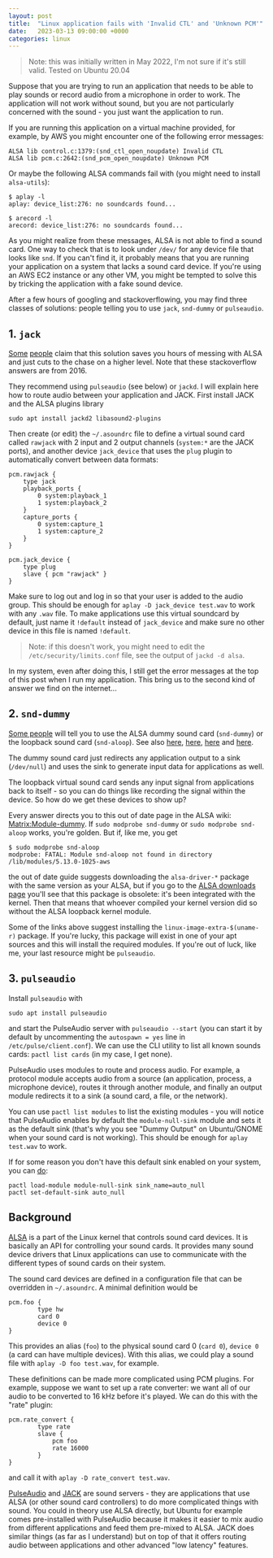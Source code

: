 ```yaml
---
layout: post
title:  "Linux application fails with 'Invalid CTL' and 'Unknown PCM'"
date:   2023-03-13 09:00:00 +0000
categories: linux
---
```

> Note: this was initially written in May 2022, I'm not sure if it's still valid.
> Tested on Ubuntu 20.04

Suppose that you are trying to run an application that needs to be able to play sounds or record audio from a microphone in order to work. The application will not work without sound, but you are not particularly concerned with the sound - you just want the application to run.

If you are running this application on a virtual machine provided, for example, by AWS you might encounter one of the following error messages:

```
ALSA lib control.c:1379:(snd_ctl_open_noupdate) Invalid CTL
ALSA lib pcm.c:2642:(snd_pcm_open_noupdate) Unknown PCM
```

Or maybe the following ALSA commands fail with (you might need to install `alsa-utils`):

```
$ aplay -l
aplay: device_list:276: no soundcards found...
```

```
$ arecord -l
arecord: device_list:276: no soundcards found...
```

As you might realize from these messages, ALSA is not able to find a sound card. One way to check that is to look under `/dev/` for any device file that looks like `snd`. If you can't find it, it probably means that you are running your application on a system that lacks a sound card device. If you're using an AWS EC2 instance or any other VM, you might be tempted to solve this by tricking the application with a fake sound device.

After a few hours of googling and stackoverflowing, you may find three classes of solutions: people telling you to use `jack`, `snd-dummy` or `pulseaudio`.

## 1. `jack`

[Some](https://stackoverflow.com/questions/66213114/creating-a-virtual-sound-card-on-an-ec2) [people](https://stackoverflow.com/questions/40061291/linux-without-hardware-soundcard-capture-audio-playback-and-record-it-to-fil) claim that this solution saves you hours of messing with ALSA and just cuts to the chase on a higher level. Note that these stackoverflow answers are from 2016.

They recommend using `pulseaudio` (see below) or `jackd`. I will explain here how to route audio between your application and JACK. First install JACK and the ALSA plugins library

```
sudo apt install jackd2 libasound2-plugins
```

Then create (or edit) the `~/.asoundrc` file to define a virtual sound card called `rawjack` with 2 input and 2 output channels (`system:*` are the JACK ports), and another device `jack_device` that uses the `plug` plugin to automatically convert between data formats:

```
pcm.rawjack {
    type jack
    playback_ports {
        0 system:playback_1
        1 system:playback_2
    }
    capture_ports {
        0 system:capture_1
        1 system:capture_2
    }
}

pcm.jack_device {
    type plug
    slave { pcm "rawjack" }
}
```

Make sure to log out and log in so that your user is added to the audio group. This should be enough for `aplay -D jack_device test.wav` to work with any `.wav` file. To make applications use this virtual soundcard by default, just name it `!default` instead of `jack_device` and make sure no other device in this file is named `!default`.

> Note: if this doesn't work, you might need to edit the `/etc/security/limits.conf` file, see the output of `jackd -d alsa`.

In my system, even after doing this, I still get the error messages at the top of this post when I run my application. This bring us to the second kind of answer we find on the internet...

## 2. `snd-dummy`

[Some people](https://groups.google.com/g/ec2ubuntu/c/gyaom4lTwBw) will tell you to use the ALSA dummy sound card (`snd-dummy`) or the loopback sound card (`snd-aloop`). See also [here](https://superuser.com/questions/344760/how-to-create-a-dummy-sound-card-device-in-linux-server), [here](https://stackoverflow.com/questions/44032488/dummy-soundcard-for-amazon-linux-server), [here](https://ubuntuforums.org/showthread.php?t=2385473) and [here](https://www.reddit.com/r/linux4noobs/comments/2m77g1/help_a_noob_create_a_dummy_sound_card_driver/).

The dummy sound card just redirects any application output to a sink (`/dev/null`) and uses the sink to generate input data for applications as well.

The loopback virtual sound card sends any input signal from applications back to itself - so you can do things like recording the signal within the device. So how do we get these devices to show up?

Every answer directs you to this out of date page in the ALSA wiki: [Matrix:Module-dummy](https://www.alsa-project.org/main/index.php/Matrix:Module-dummy). If `sudo modprobe snd-dummy` or `sudo modprobe snd-aloop` works, you're golden. But if, like me, you get

```
$ sudo modprobe snd-aloop
modprobe: FATAL: Module snd-aloop not found in directory /lib/modules/5.13.0-1025-aws
```

the out of date guide suggests downloading the `alsa-driver-*` package with the same version as your ALSA, but if you go to the [ALSA downloads page](https://www.alsa-project.org/wiki/Download) you'll see that this package is obsolete: it's been integrated with the kernel. Then that means that whoever compiled your kernel version did so without the ALSA loopback kernel module.

Some of the links above suggest installing the `linux-image-extra-$(uname-r)` package. If you're lucky, this package will exist in one of your apt sources and this will install the required modules. If you're out of luck, like me, your last resource might be `pulseaudio`.

## 3. `pulseaudio`

Install `pulseaudio` with 

```
sudo apt install pulseaudio
```

and start the PulseAudio server with `pulseaudio --start` (you can start it by default by uncommenting the `autospawn = yes` line in `/etc/pulse/client.conf`). We can use the CLI utility to list all known sounds cards: `pactl list cards` (in my case, I get none).

PulseAudio uses modules to route and process audio. For example, a protocol module accepts audio from a source (an application, process, a microphone device), routes it through another module, and finally an output module redirects it to a sink (a sound card, a file, or the network).

You can use `pactl list modules` to list the existing modules - you will notice that PulseAudio enables by default the `module-null-sink` module and sets it as the default sink (that's why you see "Dummy Output" on Ubuntu/GNOME when your sound card is not working). This should be enough for `aplay test.wav` to work.

If for some reason you don't have this default sink enabled on your system, you can [do](https://stackoverflow.com/questions/49545647/programmatic-alsa-loopback):

```
pactl load-module module-null-sink sink_name=auto_null
pactl set-default-sink auto_null
```

## Background

[ALSA](https://www.alsa-project.org/wiki/Main_Page) is a part of the Linux kernel that controls sound card devices. It is basically an API for controlling your sound cards. It provides many sound device drivers that Linux applications can use to communicate with the different types of sound cards on their system.

The sound card devices are defined in a configuration file that can be overridden in `~/.asoundrc`. A minimal definition would be

```
pcm.foo {
        type hw
        card 0
        device 0
}
```

This provides an alias (`foo`) to the physical sound card 0 (`card 0`), `device 0` (a card can have multiple devices). With this alias, we could play a sound file with `aplay -D foo test.wav`, for example.

These definitions can be made more complicated using PCM plugins. For example, suppose we want to set up a rate converter: we want all of our audio to be converted to 16 kHz before it's played. We can do this with the "rate" plugin:

```
pcm.rate_convert {
        type rate
        slave {
            pcm foo
            rate 16000
        }
}
```

and call it with `aplay -D rate_convert test.wav`.

[PulseAudio](https://www.freedesktop.org/wiki/Software/PulseAudio/) and [JACK](https://jackaudio/) are sound servers - they are applications that use ALSA (or other sound card controllers) to do more complicated things with sound. You could in theory use ALSA directly, but Ubuntu for example comes pre-installed with PulseAudio because it makes it easier to mix audio from different applications and feed them pre-mixed to ALSA. JACK does similar things (as far as I understand) but on top of that it offers routing audio between applications and other advanced "low latency" features.
